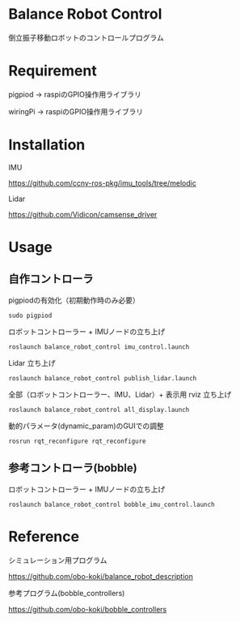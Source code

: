 # Balance Robot Control
倒立振子移動ロボットのコントロールプログラム

# Requirement
pigpiod -> raspiのGPIO操作用ライブラリ

wiringPi -> raspiのGPIO操作用ライブラリ
# Installation
IMU

https://github.com/ccny-ros-pkg/imu_tools/tree/melodic

Lidar

https://github.com/Vidicon/camsense_driver
# Usage
## 自作コントローラ
pigpiodの有効化（初期動作時のみ必要）

```
sudo pigpiod
```
ロボットコントローラー + IMUノードの立ち上げ
```
roslaunch balance_robot_control imu_control.launch
```
Lidar 立ち上げ
```
roslaunch balance_robot_control publish_lidar.launch
```
全部（ロボットコントローラー、IMU、Lidar）+ 表示用 rviz 立ち上げ
```
roslaunch balance_robot_control all_display.launch
```
動的パラメータ(dynamic_param)のGUIでの調整
```
rosrun rqt_reconfigure rqt_reconfigure
```

## 参考コントローラ(bobble)
ロボットコントローラー + IMUノードの立ち上げ
```
roslaunch balance_robot_control bobble_imu_control.launch
```

# Reference
シミュレーション用プログラム

https://github.com/obo-koki/balance_robot_description

参考プログラム(bobble_controllers)

https://github.com/obo-koki/bobble_controllers